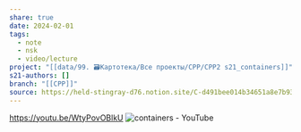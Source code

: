 ```yaml
---
share: true
date: 2024-02-01
tags:
  - note
  - nsk
  - video/lecture
project: "[[data/99. 🗃️Картотека/Все проекты/CPP/CPP2 s21_containers]]"
s21-authors: []
branch: "[[CPP]]"
source: https://held-stingray-d76.notion.site/C-d491bee014b34651a8e7b93f6be2631c
---
```


https://youtu.be/WtyPovOBlkU
![containers - YouTube](https://youtu.be/WtyPovOBlkU)
